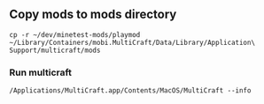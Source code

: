 ## Copy mods to mods directory 

```cp -r ~/dev/minetest-mods/playmod ~/Library/Containers/mobi.MultiCraft/Data/Library/Application\ Support/multicraft/mods```

### Run multicraft 

```/Applications/MultiCraft.app/Contents/MacOS/MultiCraft --info```
